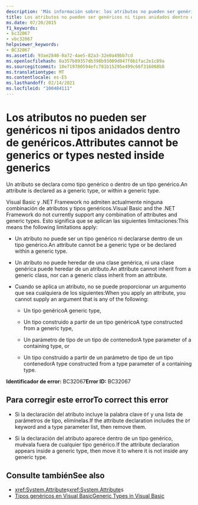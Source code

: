 ```yaml
---
description: 'Más información sobre: los atributos no pueden ser genéricos ni tipos anidados dentro de genéricos'
title: Los atributos no pueden ser genéricos ni tipos anidados dentro de genéricos.
ms.date: 07/20/2015
f1_keywords:
- bc32067
- vbc32067
helpviewer_keywords:
- BC32067
ms.assetid: 93ae2848-0a72-4ae5-82a3-32e0a49bb7cd
ms.openlocfilehash: 0a357b89357db398b93009d047f0b1fac2e1c89a
ms.sourcegitcommit: 10e719780594efc781b15295e499c66f316068b8
ms.translationtype: MT
ms.contentlocale: es-ES
ms.lasthandoff: 02/14/2021
ms.locfileid: "100484111"
---
```

# <a name="attributes-cannot-be-generics-or-types-nested-inside-generics"></a><span data-ttu-id="1d282-103">Los atributos no pueden ser genéricos ni tipos anidados dentro de genéricos.</span><span class="sxs-lookup"><span data-stu-id="1d282-103">Attributes cannot be generics or types nested inside generics</span></span>

<span data-ttu-id="1d282-104">Un atributo se declara como tipo genérico o dentro de un tipo genérico.</span><span class="sxs-lookup"><span data-stu-id="1d282-104">An attribute is declared as a generic type, or within a generic type.</span></span>

<span data-ttu-id="1d282-105">Visual Basic y .NET Framework no admiten actualmente ninguna combinación de atributos y tipos genéricos.</span><span class="sxs-lookup"><span data-stu-id="1d282-105">Visual Basic and the .NET Framework do not currently support any combination of attributes and generic types.</span></span> <span data-ttu-id="1d282-106">Esto significa que se aplican las siguientes limitaciones:</span><span class="sxs-lookup"><span data-stu-id="1d282-106">This means the following limitations apply:</span></span>

- <span data-ttu-id="1d282-107">Un atributo no puede ser un tipo genérico ni declararse dentro de un tipo genérico.</span><span class="sxs-lookup"><span data-stu-id="1d282-107">An attribute cannot be a generic type or be declared within a generic type.</span></span>

- <span data-ttu-id="1d282-108">Un atributo no puede heredar de una clase genérica, ni una clase genérica puede heredar de un atributo.</span><span class="sxs-lookup"><span data-stu-id="1d282-108">An attribute cannot inherit from a generic class, nor can a generic class inherit from an attribute.</span></span>

- <span data-ttu-id="1d282-109">Cuando se aplica un atributo, no se puede proporcionar un argumento que sea cualquiera de los siguientes:</span><span class="sxs-lookup"><span data-stu-id="1d282-109">When you apply an attribute, you cannot supply an argument that is any of the following:</span></span>

  - <span data-ttu-id="1d282-110">Un tipo genérico</span><span class="sxs-lookup"><span data-stu-id="1d282-110">A generic type,</span></span>

  - <span data-ttu-id="1d282-111">Un tipo construido a partir de un tipo genérico</span><span class="sxs-lookup"><span data-stu-id="1d282-111">A type constructed from a generic type,</span></span>

  - <span data-ttu-id="1d282-112">Un parámetro de tipo de un tipo de contenedor</span><span class="sxs-lookup"><span data-stu-id="1d282-112">A type parameter of a containing type, or</span></span>

  - <span data-ttu-id="1d282-113">Un tipo construido a partir de un parámetro de tipo de un tipo contenedor</span><span class="sxs-lookup"><span data-stu-id="1d282-113">A type constructed from a type parameter of a containing type.</span></span>

<span data-ttu-id="1d282-114">**Identificador de error:** BC32067</span><span class="sxs-lookup"><span data-stu-id="1d282-114">**Error ID:** BC32067</span></span>

## <a name="to-correct-this-error"></a><span data-ttu-id="1d282-115">Para corregir este error</span><span class="sxs-lookup"><span data-stu-id="1d282-115">To correct this error</span></span>

- <span data-ttu-id="1d282-116">Si la declaración del atributo incluye la palabra clave `Of` y una lista de parámetros de tipo, elimínelas.</span><span class="sxs-lookup"><span data-stu-id="1d282-116">If the attribute declaration includes the `Of` keyword and a type parameter list, then remove them.</span></span>

- <span data-ttu-id="1d282-117">Si la declaración del atributo aparece dentro de un tipo genérico, muévala fuera de cualquier tipo genérico.</span><span class="sxs-lookup"><span data-stu-id="1d282-117">If the attribute declaration appears inside a generic type, then move it to where it is not inside any generic type.</span></span>

## <a name="see-also"></a><span data-ttu-id="1d282-118">Consulte también</span><span class="sxs-lookup"><span data-stu-id="1d282-118">See also</span></span>

- <span data-ttu-id="1d282-119"><xref:System.Attribute>s</span><span class="sxs-lookup"><span data-stu-id="1d282-119"><xref:System.Attribute>s</span></span>
- [<span data-ttu-id="1d282-120">Tipos genéricos en Visual Basic</span><span class="sxs-lookup"><span data-stu-id="1d282-120">Generic Types in Visual Basic</span></span>](../programming-guide/language-features/data-types/generic-types.md)
